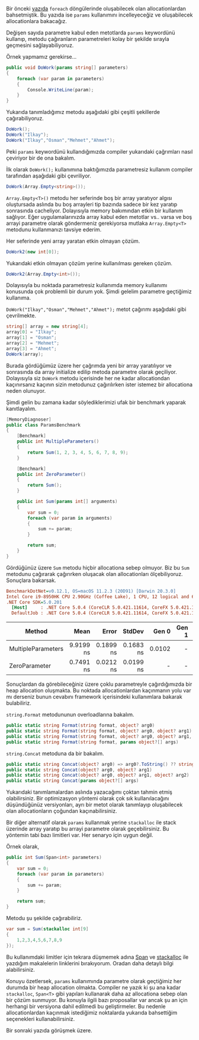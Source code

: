 Bir önceki [yazıda](https://www.ilkayilknur.com/foreach-dongulerinde-olusabilecek-allocationlar) `foreach` döngülerinde oluşabilecek olan allocationlardan bahsetmiştik. Bu yazıda ise `params` kullanımını incelleyeceğiz ve oluşabilecek allocationlara bakacağız. 

Değişen sayıda parametre kabul eden metotlarda `params` keywordünü kullanıp, metodu çağıranların parametreleri kolay bir şekilde sırayla geçmesini sağlayabiliyoruz.

Örnek yapmamız gerekirse...

```csharp
public void DoWork(params string[] parameters)
{
    foreach (var param in parameters)
    {
        Console.WriteLine(param);
    }
}
```

Yukarıda tanımladığımız metodu aşağıdaki gibi çeşitli şekillerde çağırabiliyoruz.

```csharp
DoWork();
DoWork("Ilkay");
DoWork("Ilkay","Osman","Mehmet","Ahmet");
```

Peki `params` keywordünü kullandığımızda compiler yukarıdaki çağrımları nasıl çeviriyor bir de ona bakalım.

İlk olarak `DoWork();` kullanımına baktığımızda parametresiz kullanım compiler tarafından aşağıdaki gibi çevriliyor. 

```csharp 
DoWork(Array.Empty<string>());
```

`Array.Empty<T>()` metodu her seferinde boş bir array yaratıyor algısı oluştursada aslında bu boş arrayleri tip bazında sadece bir kez yaratıp sonrasında cacheliyor. Dolayısıyla memory bakımından etkin bir kullanım sağlıyor. Eğer uygulamalarınızda array kabul eden metotlar vs.. varsa ve boş arrayi parametre olarak göndermeniz gerekiyorsa mutlaka `Array.Empty<T>` metodunu kullanmanızı tavsiye ederim. 

Her seferinde yeni array yaratan etkin olmayan çözüm.

```csharp
DoWork2(new int[0]);
```

Yukarıdaki etkin olmayan çözüm yerine kullanılması gereken çözüm.

```csharp
DoWork2(Array.Empty<int>());
```

Dolayısıyla bu noktada parametresiz kullanımda memory kullanımı konusunda çok problemli bir durum yok. Şimdi gelelim parametre geçtiğimiz kullanıma.

`DoWork("Ilkay","Osman","Mehmet","Ahmet");` metot çağırımı aşağıdaki gibi çevrilmekte.

```csharp
string[] array = new string[4];
array[0] = "Ilkay";
array[1] = "Osman";
array[2] = "Mehmet";
array[3] = "Ahmet";
DoWork(array);
```

Burada gördüğümüz üzere her çağrımda yeni bir array yaratılıyor ve sonrasında da array initialize edilip metoda parametre olarak geçiliyor. Dolayısıyla siz `DoWork` metodu içerisinde her ne kadar allocationdan kaçınırsanız kaçının sizin metodunuz çağırılırken ister istemez bir allocationa neden olunuyor. 

Şimdi gelin bu zamana kadar söylediklerimizi ufak bir benchmark yaparak kanıtlayalım. 

```csharp
[MemoryDiagnoser]
public class ParamsBenchmark
{
    [Benchmark]
    public int MultipleParameters()
    {
        return Sum(1, 2, 3, 4, 5, 6, 7, 8, 9);
    }

    [Benchmark]
    public int ZeroParameter()
    {
        return Sum();
    }

    public int Sum(params int[] arguments)
    {
        var sum = 0;
        foreach (var param in arguments)
        {
            sum += param;
        }

        return sum;
    }
}
```

Gördüğünüz üzere `Sum` metodu hiçbir allocationa sebep olmuyor. Biz bu `Sum` metodunu çağırarak çağırırken oluşacak olan allocationları ölçebiliyoruz.  Sonuçlara bakarsak.

```ini
BenchmarkDotNet=v0.12.1, OS=macOS 11.2.3 (20D91) [Darwin 20.3.0]
Intel Core i9-8950HK CPU 2.90GHz (Coffee Lake), 1 CPU, 12 logical and 6 physical cores
.NET Core SDK=5.0.201
  [Host]     : .NET Core 5.0.4 (CoreCLR 5.0.421.11614, CoreFX 5.0.421.11614), X64 RyuJIT
  DefaultJob : .NET Core 5.0.4 (CoreCLR 5.0.421.11614, CoreFX 5.0.421.11614), X64 RyuJIT

```

| Method             |      Mean |     Error |    StdDev |  Gen 0 | Gen 1 | Gen 2 | Allocated |
| ------------------ | --------: | --------: | --------: | -----: | ----: | ----: | --------: |
| MultipleParameters | 9.9199 ns | 0.1899 ns | 0.1683 ns | 0.0102 |     - |     - |      64 B |
| ZeroParameter      | 0.7491 ns | 0.0212 ns | 0.0199 ns |      - |     - |     - |         - |

Sonuçlardan da görebileceğiniz üzere çoklu parametreyle çağırdığımızda bir heap allocation oluşmakta. Bu noktada allocationlardan kaçınmanın yolu var mı derseniz bunun cevabını framework içerisindeki kullanımlara bakarak bulabiliriz.

`string.Format` metodununun overloadlarına bakalım. 

```csharp
public static string Format(string format, object? arg0)
public static string Format(string format, object? arg0, object? arg1)
public static string Format(string format, object? arg0, object? arg1, object? arg2)
public static string Format(string format, params object?[] args)
```

`string.Concat` metoduna da bir bakalım. 

```csharp
public static string Concat(object? arg0) => arg0?.ToString() ?? string.Empty;
public static string Concat(object? arg0, object? arg1)
public static string Concat(object? arg0, object? arg1, object? arg2)
public static string Concat(params object?[] args)
```

Yukarıdaki tanımlamalardan aslında yazacağımı çoktan tahmin etmiş olabilirsiniz. Bir optimizasyon yöntemi olarak çok sık kullanılacağını düşündüğünüz versiyonları, ayrı bir metot olarak tanımlayıp oluşabilecek olan allocationların çoğundan kaçınabilirsiniz.

Bir diğer alternatif olarak `params` kullanmak yerine `stackalloc` ile stack üzerinde array yaratıp bu arrayi parametre olarak geçebilirsiniz. Bu yöntemin tabi bazı limitleri var. Her senaryo için uygun değil.

Örnek olarak,

```csharp
public int Sum(Span<int> parameters)
{
    var sum = 0;
    foreach (var param in parameters)
    {
        sum += param;
    }

    return sum;
}
```

Metodu şu şekilde çağırabiliriz. 

```csharp
var sum = Sum(stackalloc int[9]
{
    1,2,3,4,5,6,7,8,9
});
```

Bu kullanımdaki limitler için tekrara düşmemek adına [Span<T>](https://www.ilkayilknur.com/net-coreda-span-ve-memory-tipleri) ve [stackalloc](https://www.ilkayilknur.com/stackalloc-ifadesi-nedir-nasil-kullanilir) ile yazdığım makalelerin linklerini bırakıyorum. Oradan daha detaylı bilgi alabilirsiniz.

Konuyu özetlersek, `params` kullanımında parametre olarak geçtiğimiz her durumda bir heap allocation olmakta. Compiler ne yazık ki şu ana kadar `stackalloc`, `Span<T>` gibi yapıları kullanarak daha az allocationa sebep olan bir çözüm sunmuyor. Bu konuyla ilgili bazı proposallar var ancak şu an için herhangi bir versiyona dahil edilmedi bu geliştirmeler. Bu nedenle allocationlardan kaçınmak istediğimiz noktalarda yukarıda bahsettiğim seçenekleri kullanabilirsiniz. 

Bir sonraki yazıda görüşmek üzere.



